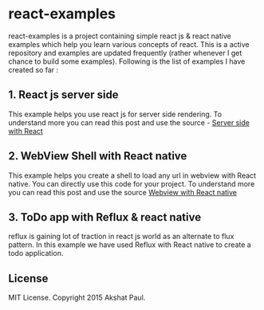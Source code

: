 # react-examples #

react-examples is a project containing simple react js & react native examples which help you learn various concepts of react. This is a active repository and examples are updated frequently (rather whenever I get chance to build some examples). Following is the list of examples I have created so far :

## 1. React js server side ##
This example helps you use react js for server side rendering. To understand more you can read this post and use the source - [Server side with React](http://techleap.blogspot.in/2015/08/server-side-with-react.html)

## 2. WebView Shell with React native ##
This example helps you create a shell to load any url in webview with React native. You can directly use this code for your project. To understand more you can read this post and use the source [Webview with React native](http://techleap.blogspot.in/2015/07/webview-with-react-native.html)

## 3. ToDo app with Reflux & react native ##
reflux is gaining lot of traction in react js world as an alternate to flux pattern. In this example we have used Reflux with React native to create a todo application.

## License

MIT License. Copyright 2015 Akshat Paul. 
